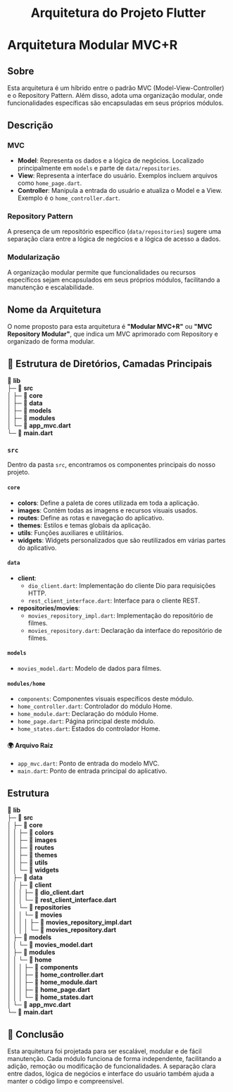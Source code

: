 # <div align="center"> Arquitetura do Projeto Flutter </div>

# Arquitetura Modular MVC+R

## Sobre

Esta arquitetura é um híbrido entre o padrão MVC (Model-View-Controller) e o Repository Pattern. Além disso, adota uma organização modular, onde funcionalidades específicas são encapsuladas em seus próprios módulos.

## Descrição

### MVC

- **Model**: Representa os dados e a lógica de negócios. Localizado principalmente em `models` e parte de `data/repositories`.
- **View**: Representa a interface do usuário. Exemplos incluem arquivos como `home_page.dart`.
- **Controller**: Manipula a entrada do usuário e atualiza o Model e a View. Exemplo é o `home_controller.dart`.

### Repository Pattern

A presença de um repositório específico (`data/repositories`) sugere uma separação clara entre a lógica de negócios e a lógica de acesso a dados.

### Modularização

A organização modular permite que funcionalidades ou recursos específicos sejam encapsulados em seus próprios módulos, facilitando a manutenção e escalabilidade.

## Nome da Arquitetura

O nome proposto para esta arquitetura é **"Modular MVC+R"** ou **"MVC Repository Modular"**, que indica um MVC aprimorado com Repository e organizado de forma modular.

## 📂 Estrutura de Diretórios, Camadas Principais

📂 **lib**  
├─ 📂 **src**  
│ ├─ 📂 **core**  
│ ├─ 📂 **data**  
│ ├─ 📂 **models**  
│ ├─ 📂 **modules**  
│ └─ 📄 **app_mvc.dart**  
└─ 📄 **main.dart**  


### `src`

Dentro da pasta `src`, encontramos os componentes principais do nosso projeto.

#### `core`

- **colors**: Define a paleta de cores utilizada em toda a aplicação.
- **images**: Contém todas as imagens e recursos visuais usados.
- **routes**: Define as rotas e navegação do aplicativo.
- **themes**: Estilos e temas globais da aplicação.
- **utils**: Funções auxiliares e utilitários.
- **widgets**: Widgets personalizados que são reutilizados em várias partes do aplicativo.

#### `data`

- **client**: 
  - `dio_client.dart`: Implementação do cliente Dio para requisições HTTP.
  - `rest_client_interface.dart`: Interface para o cliente REST.
- **repositories/movies**: 
  - `movies_repository_impl.dart`: Implementação do repositório de filmes.
  - `movies_repository.dart`: Declaração da interface do repositório de filmes.

#### `models`

- `movies_model.dart`: Modelo de dados para filmes.

#### `modules/home`

- `components`: Componentes visuais específicos deste módulo.
- `home_controller.dart`: Controlador do módulo Home.
- `home_module.dart`: Declaração do módulo Home.
- `home_page.dart`: Página principal deste módulo.
- `home_states.dart`: Estados do controlador Home.

#### 🌍 Arquivo Raiz

- `app_mvc.dart`: Ponto de entrada do modelo MVC.
- `main.dart`: Ponto de entrada principal do aplicativo.


## Estrutura

📂 **lib**  
├─ 📂 **src**  
│ ├─ 📂 **core**  
│ │ ├─ 📂 **colors**  
│ │ ├─ 📂 **images**  
│ │ ├─ 📂 **routes**  
│ │ ├─ 📂 **themes**  
│ │ ├─ 📂 **utils**  
│ │ └─ 📂 **widgets**  
│ ├─ 📂 **data**  
│ │ ├─ 📂 **client**  
│ │ │ ├─ 📄 **dio_client.dart**  
│ │ │ └─ 📄 **rest_client_interface.dart**  
│ │ └─ 📂 **repositories**  
│ │ │  └─ 📂 **movies**  
│ │ │  │  ├─ 📄 **movies_repository_impl.dart**  
│ │ │  │  └─ 📄 **movies_repository.dart**  
│ ├─ 📂 **models**  
│ │ └─ 📄 **movies_model.dart**  
│ ├─ 📂 **modules**  
│ │ └─ 📂 **home**  
│ │ │ ├─ 📂 **components**  
│ │ │ ├─ 📄 **home_controller.dart**  
│ │ │ ├─ 📄 **home_module.dart**  
│ │ │ ├─ 📄 **home_page.dart**  
│ │ │ └─ 📄 **home_states.dart**  
│ └─ 📄 **app_mvc.dart**  
└─ 📄 **main.dart**  

## 🌟 Conclusão

Esta arquitetura foi projetada para ser escalável, modular e de fácil manutenção. Cada módulo funciona de forma independente, facilitando a adição, remoção ou modificação de funcionalidades. A separação clara entre dados, lógica de negócios e interface do usuário também ajuda a manter o código limpo e compreensível.


